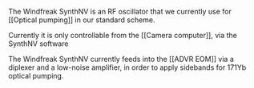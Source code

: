 The Windfreak SynthNV is an RF oscillator that we currently use for [[Optical pumping]] in our standard scheme. 

Currently it is only controllable from the [[Camera computer]], via the SynthNV software

The Windfreak SynthNV currently feeds into the [[ADVR EOM]] via a diplexer and a low-noise amplifier, in order to apply sidebands for 171Yb optical pumping. 
